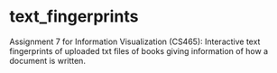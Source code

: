 # text_fingerprints
Assignment 7 for Information Visualization (CS465): Interactive text fingerprints of uploaded txt files of books giving information of how a document is written. 

